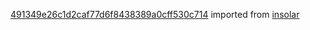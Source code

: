 [491349e26c1d2caf77d6f8438389a0cff530c714](https://github.com/insolar/insolar/commit/491349e26c1d2caf77d6f8438389a0cff530c714) imported from [insolar](https://github.com/insolar/insolar)
